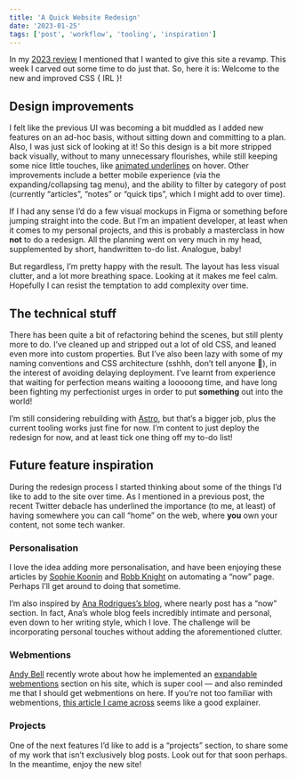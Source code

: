 ```yaml
---
title: 'A Quick Website Redesign'
date: '2023-01-25'
tags: ['post', 'workflow', 'tooling', 'inspiration']
---
```


In my [2023 review](/2022-in-review/) I mentioned that I wanted to give this site a revamp. This week I carved out some time to do just that. So, here it is: Welcome to the new and improved CSS { IRL }!

## Design improvements

I felt like the previous UI was becoming a bit muddled as I added new features on an ad-hoc basis, without sitting down and committing to a plan. Also, I was just sick of looking at it! So this design is a bit more stripped back visually, without to many unnecessary flourishes, while still keeping some nice little touches, like [animated underlines](/animating-underlines/) on hover. Other improvements include a better mobile experience (via the expanding/collapsing tag menu), and the ability to filter by category of post (currently “articles”, “notes” or “quick tips”, which I might add to over time).

If I had any sense I’d do a few visual mockups in Figma or something before jumping straight into the code. But I’m an impatient developer, at least when it comes to my personal projects, and this is probably a masterclass in how **not** to do a redesign. All the planning went on very much in my head, supplemented by short, handwritten to-do list. Analogue, baby!

But regardless, I’m pretty happy with the result. The layout has less visual clutter, and a lot more breathing space. Looking at it makes me feel calm. Hopefully I can resist the temptation to add complexity over time.

## The technical stuff

There has been quite a bit of refactoring behind the scenes, but still plenty more to do. I’ve cleaned up and stripped out a lot of old CSS, and leaned even more into custom properties. But I’ve also been lazy with some of my naming conventions and CSS architecture (sshhh, don’t tell anyone 🤫), in the interest of avoiding delaying deployment. I’ve learnt from experience that waiting for perfection means waiting a looooong time, and have long been fighting my perfectionist urges in order to put **something** out into the world!

I’m still considering rebuilding with [Astro](https://astro.build/), but that’s a bigger job, plus the current tooling works just fine for now. I’m content to just deploy the redesign for now, and at least tick one thing off my to-do list!

## Future feature inspiration

During the redesign process I started thinking about some of the things I’d like to add to the site over time. As I mentioned in a previous post, the recent Twitter debacle has underlined the importance (to me, at least) of having somewhere you can call “home” on the web, where **you** own your content, not some tech wanker.

### Personalisation

I love the idea adding more personalisation, and have been enjoying these articles by [Sophie Koonin](https://localghost.dev//blog/everything-should-have-an-api-adventures-in-trying-to-automate-stuff/) and [Robb Knight](https://rknight.me/automating-my-now-page/) on automating a “now” page. Perhaps I’ll get around to doing that sometime.

I’m also inspired by [Ana Rodrigues’s blog](https://ohhelloana.blog), where nearly post has a “now” section. In fact, Ana’s whole blog feels incredibly intimate and personal, even down to her writing style, which I love. The challenge will be incorporating personal touches without adding the aforementioned clutter.

### Webmentions

[Andy Bell](https://andy-bell.co.uk) recently wrote about how he implemented an [expandable webmentions](https://andy-bell.co.uk/improving-likes-on-my-site/) section on his site, which is super cool — and also reminded me that I should get webmentions on here. If you’re not too familiar with webmentions, [this article I came across](https://daily-dev-tips.com/posts/goodbye-comments-welcome-webmentions/) seems like a good explainer.

### Projects

One of the next features I’d like to add is a “projects” section, to share some of my work that isn’t exclusively blog posts. Look out for that soon perhaps. In the meantime, enjoy the new site!
